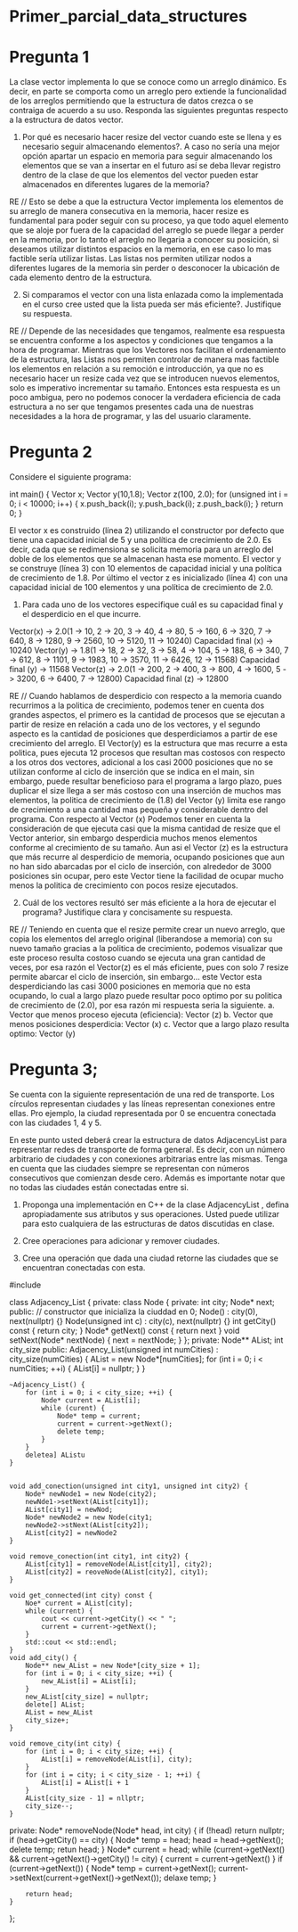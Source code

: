 # Primer_parcial_data_structures

# Pregunta 1

La clase vector implementa lo que se conoce como un arreglo dinámico. Es decir, en parte
se comporta como un arreglo pero extiende la funcionalidad de los arreglos permitiendo que la
estructura de datos crezca o se contraiga de acuerdo a su uso. Responda las siguientes
preguntas respecto a la estructura de datos vector.

1. Por qué es necesario hacer resize del vector cuando este se llena y es necesario seguir
almacenando elementos?. A caso no sería una mejor opción apartar un espacio en
memoria para seguir almacenando los elementos que se van a insertar en el futuro así se
deba llevar registro dentro de la clase de que los elementos del vector pueden estar
almacenados en diferentes lugares de la memoria?

RE // Esto se debe a que la estructura Vector implementa los elementos de su arreglo de
manera consecutiva en la memoria, hacer resize es fundamental para poder seguir con su
proceso, ya que todo aquel elemento que se aloje por fuera de la capacidad del arreglo se
puede llegar a perder en la memoria, por lo tanto el arreglo no llegaria a conocer su posición,
si deseamos utilizar distintos espacios en la memoria, en ese caso lo mas factible sería 
utilizar listas. Las listas nos permiten utilizar nodos a diferentes lugares de la memoria sin perder
o desconocer la ubicación de cada elemento dentro de la estructura.

2. Si comparamos el vector con una lista enlazada como la implementada en el curso cree
usted que la lista pueda ser más eficiente?. Justifique su respuesta.

RE // Depende de las necesidades que tengamos, realmente esa respuesta se encuentra conforme a los aspectos
y condiciones que tengamos a la hora de programar. Mientras que los Vectores nos facilitan el ordenamiento 
de la estructura, las Listas nos permiten controlar de manera mas factible los elementos en relación 
a su remoción e introducción, ya que no es necesario hacer un resize cada vez que se introducen nuevos elementos,
solo es imperativo incrementar su tamaño. Entonces esta respuesta es un poco ambigua, pero no podemos conocer la
verdadera eficiencia de cada estructura a no ser que tengamos presentes cada una de nuestras necesidades a la hora
de programar, y las del usuario claramente.

# Pregunta 2

Considere el siguiente programa:

int main() {
  Vector<int> x;
  Vector<int> y(10,1.8);
  Vector<int> z(100, 2.0);
  for (unsigned int i = 0; i < 10000; i++) {
    x.push_back(i);
    y.push_back(i);
    z.push_back(i);
  }
  return 0;
}

El vector x es construido (línea 2) utilizando el constructor por defecto que tiene una
capacidad inicial de 5 y una política de crecimiento de 2.0. Es decir, cada que se redimensiona
se solicita memoria para un arreglo del doble de los elementos que se almacenan hasta ese
momento. El vector y se construye (línea 3) con 10 elementos de capacidad inicial y una
política de crecimiento de 1.8. Por último el vector z es inicializado (línea 4) con una capacidad
inicial de 100 elementos y una política de crecimiento de 2.0.

1. Para cada uno de los vectores especifique cuál es su capacidad final y el desperdicio en
el que incurre.

Vector(x) -> 2.0(1 -> 10, 2 -> 20, 3 -> 40, 4 -> 80, 5 -> 160, 6 -> 320, 7 -> 640, 8 -> 1280, 9 -> 2560, 10 -> 5120, 11 -> 10240)
Capacidad final (x) -> 10240
Vector(y) -> 1.8(1 -> 18, 2 -> 32, 3 -> 58, 4 -> 104, 5 -> 188, 6 -> 340, 7 -> 612, 8 -> 1101, 9 -> 1983, 10 -> 3570, 11 -> 6426, 12 -> 11568)
Capacidad final (y) -> 11568
Vector(z) -> 2.0(1 -> 200, 2 -> 400, 3 -> 800, 4 -> 1600, 5 -> 3200, 6 -> 6400, 7 -> 12800)
Capacidad final (z) -> 12800

RE // Cuando hablamos de desperdicio con respecto a la memoria cuando recurrimos a la politica de crecimiento, 
podemos tener en cuenta dos grandes aspectos, el primero es la cantidad de procesos que se ejecutan a partir
de resize en relación a cada uno de los vectores, y el segundo aspecto es la cantidad de posiciones que desperdiciamos
a partir de ese crecimiento del arreglo. El Vector(y) es la estructura que mas recurre a esta politica, pues ejecuta 12
procesos que resultan mas costosos con respecto a los otros dos vectores, adicional a los casi 2000 posiciones que no se utilizan
conforme al ciclo de inserción que se indica en el main, sin embargo, puede resultar beneficioso para el programa a largo plazo,
pues duplicar el size llega a ser más costoso con una inserción de muchos mas elementos, la politica de crecimiento de (1.8) del
Vector (y) limita ese rango de crecimiento a una cantidad mas pequeña y considerable dentro del programa. Con respecto al Vector (x)
Podemos tener en cuenta la consideración de que ejecuta casi que la misma cantidad de resize que el Vector anterior, sin embargo
desperdicia muchos menos elementos conforme al crecimiento de su tamaño. Aun asi el Vector (z) es la estructura que más recurre al
desperdicio de memoria, ocupando posiciones que aun no han sido abarcadas por el ciclo de inserción, con alrededor de 3000 posiciones
sin ocupar, pero este Vector tiene la facilidad de ocupar mucho menos la politica de crecimiento con pocos resize ejecutados.

2. Cuál de los vectores resultó ser más eficiente a la hora de ejecutar el programa?
Justifique clara y concisamente su respuesta.

RE // Teniendo en cuenta que el resize permite crear un nuevo arreglo, que copia los elementos del arreglo original 
(liberandose a memoria) con su nuevo tamaño gracias a la politica de crecimiento, podemos visualizar que este proceso
resulta costoso cuando se ejecuta una gran cantidad de veces, por esa razón el Vector(z) es el más eficiente, pues con solo
7 resize permite abarcar el ciclo de inserción, sin embargo... este Vector esta desperdiciando las casi 3000 posiciones en memoria
que no esta ocupando, lo cual a largo plazo puede resultar poco optimo por su politica de crecimiento de (2.0), 
por esa razón mi respuesta seria la siguiente.
  a. Vector que menos proceso ejecuta (eficiencia): Vector (z)
  b. Vector que menos posiciones desperdicia: Vector (x)
  c. Vector que a largo plazo resulta optimo: Vector (y)


# Pregunta 3;

Se cuenta con la siguiente representación de una red de transporte. Los círculos representan
ciudades y las líneas representan conexiones entre ellas. Pro ejemplo, la ciudad representada
por 0 se encuentra conectada con las ciudades 1, 4 y 5.

En este punto usted deberá crear la estructura de datos AdjacencyList para representar
redes de transporte de forma general. Es decir, con un número arbitrario de ciudades y con
conexiones arbitrarias entre las mismas. Tenga en cuenta que las ciudades siempre se
representan con números consecutivos que comienzan desde cero. Además es importante
notar que no todas las ciudades están conectadas entre si.

1. Proponga una implementación en C++ de la clase AdjacencyList , defina
apropiadamente sus atributos y sus operaciones. Usted puede utilizar para esto
cualquiera de las estructuras de datos discutidas en clase.

2. Cree operaciones para adicionar y remover ciudades.

3. Cree una operación que dada una ciudad retorne las ciudades que se encuentran
conectadas con esta.

#include <iostream>

class Adjacency_List {
private:
    class Node {
    private:
        int city;
        Node* next;
    public:
        // constructor que inicializa la ciuddad en 0;
        Node() : city(0), next(nullptr) {}
        Node(unsigned int c) : city(c), next(nullptr) {}
        int getCity() const {
            return city;
        }
        Node* getNext() const {
            return next
        }
        void setNext(Node* nextNode) {
            next = nextNode;
        }
    };
    private:
    Node** AList;
    int city_size
public:
    Adjacency_List(unsigned int numCities) : city_size(numCities) {
        AList = new Node*[numCities];
        for (int i = 0; i < numCities; ++i) {
            AList[i] = nullptr;
        }
    }

    ~Adjacency_List() {
        for (int i = 0; i < city_size; ++i) {
            Node* current = AList[i];
            while (curent) {
                Node* temp = current;
                current = current->getNext();
                delete temp;
            }
        }
        deletea] AListu
    }


    void add_conection(unsigned int city1, unsigned int city2) {
        Node* newNode1 = new Node(city2);
        newNde1->setNext(AList[city1]);
        AList[city1] = newNod;
        Node* newNode2 = new Node(city1;
        newNode2->stNext(AList[city2]);
        AList[city2] = newNode2
    }

    void remove_conection(int city1, int city2) {
        AList[city1] = removeNode(AList[city1], city2);
        AList[city2] = reoveNode(AList[city2], city1);
    }

    void get_connected(int city) const {
        Noe* current = AList[city];
        while (current) {
            cout << current->getCity() << " ";
            current = current->getNext();
        }
        std::cout << std::endl;
    }
    void add_city() {
        Node** new_AList = new Node*[city_size + 1];
        for (int i = 0; i < city_size; ++i) {
            new_AList[i] = AList[i];
        }
        new_AList[city_size] = nullptr;
        delete[] AList;
        AList = new_AList
        city_size+;
    }

    void remove_city(int city) {
        for (int i = 0; i < city_size; ++i) {
            AList[i] = removeNode(AList[i], city);
        }
        for (int i = city; i < city_size - 1; ++i) {
            AList[i] = AList[i + 1
        }
        AList[city_size - 1] = nllptr;
        city_size--;
    }


private:
    Node* removeNode(Node* head, int city) {
        if (!head) return nullptr;
        if (head->getCity() == city) {
            Node* temp = head;
            head = head->getNext();
            delete temp;
            retun head;
        }
        Node* current = head;
        while (current->getNext() && current->getNext()->getCity() != city) {
            current = current->getNext()
        }
        if (current->getNext()) {
            Node* temp = current->getNext();
            current->setNext(current->getNext()->getNext());
            delaxe temp;
        }

        return head;
    }
};
